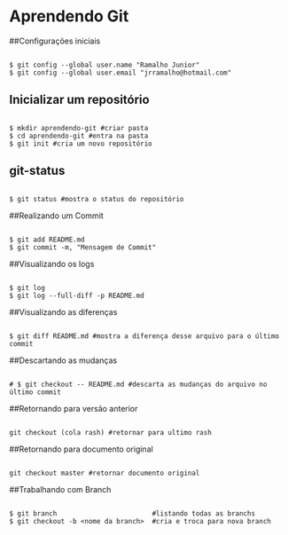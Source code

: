 # Aprendendo Git

##Configurações iniciais

```shell

$ git config --global user.name "Ramalho Junior"
$ git config --global user.email "jrramalho@hotmail.com" 

```

## Inicializar um repositório

```shell

$ mkdir aprendendo-git #criar pasta
$ cd aprendendo-git #entra na pasta
$ git init #cria um novo repositório

```
## git-status

```shell

$ git status #mostra o status do repositório

```

##Realizando um Commit

```shell

$ git add README.md
$ git commit -m, "Mensagem de Commit"

```


##Visualizando os logs

```shell

$ git log
$ git log --full-diff -p README.md

```

##Visualizando as diferenças

```shell

$ git diff README.md #mostra a diferença desse arquivo para o último commit

```

##Descartando as mudanças 

```shell

# $ git checkout -- README.md #descarta as mudanças do arquivo no último commit

```

##Retornando para versão anterior

```shell

git checkout (cola rash) #retornar para ultimo rash

```

##Retornando para documento original 

```shell

git checkout master #retornar documento original

```

##Trabalhando com Branch


```shell

$ git branch						#listando todas as branchs
$ git checkout -b <nome da branch>	#cria e troca para nova branch

```